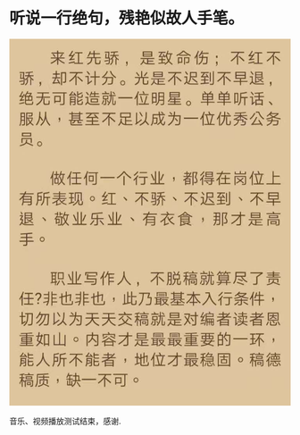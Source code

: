 # 听说一行绝句，残艳似故人手笔。

![yalong](https://github.com/Mediateeee/mediateeee.github.io/blob/main/addons/yalong0.jpg?raw=true "yalong")

音乐、视频播放测试结束，感谢.
